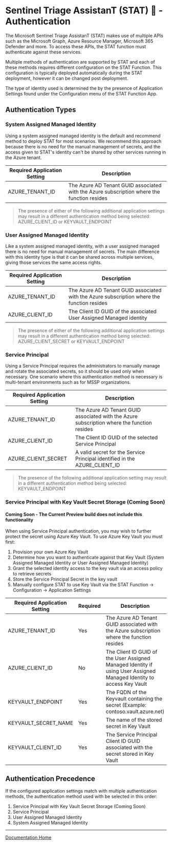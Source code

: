# Sentinel Triage AssistanT (STAT) :hospital: - Authentication

The Microsoft Sentinel Triage AssistanT (STAT) makes use of multiple APIs such as the Microsoft Graph, Azure Resource Manager, Microsoft 365 Defender and more.  To access these APIs, the STAT function must authenticate against these services.

Multiple methods of authentication are supported by STAT and each of these methods requires different configuration on the STAT Function.  This configuration is typically deployed automatically during the STAT deployment, however it can be changed post deployment.

The type of identity used is determined the by the presence of Application Settings found under the Configuration menu of the STAT Function App.

## Authentication Types

### System Assigned Managed Identity

Using a system assigned managed identity is the default and recommend method to deploy STAT for most scenarios.  We recommend this approach because there is no need for the manual management of secrets, and the access given to STAT's identity can't be shared by other services running in the Azure tenant.

|Required Application Setting|Description|
|---|---|
|AZURE_TENANT_ID|The Azure AD Tenant GUID associated with the Azure subscription where the function resides|

> The presence of either of the following additional application settings may result in a different authentication method being selected: AZURE_CLIENT_ID or KEYVAULT_ENDPOINT

### User Assigned Managed Identity

Like a system assigned managed identity, with a user assigned managed there is no need for manual management of secrets.  The main difference with this identity type is that it can be shared across multiple services, giving those services the same access rights.

|Required Application Setting|Description|
|---|---|
|AZURE_TENANT_ID|The Azure AD Tenant GUID associated with the Azure subscription where the function resides|
|AZURE_CLIENT_ID|The Client ID GUID of the associated User Assigned Managed identity|

> The presence of either of the following additional application settings may result in a different authentication method being selected: AZURE_CLIENT_SECRET or KEYVAULT_ENDPOINT

### Service Principal

Using a Service Principal requires the administrators to manually manage and rotate the associated secrets, so it should be used only when necessary.  One scenario where this authentication method is necessary is multi-tenant environments such as for MSSP organizations.

|Required Application Setting|Description|
|---|---|
|AZURE_TENANT_ID|The Azure AD Tenant GUID associated with the Azure subscription where the function resides|
|AZURE_CLIENT_ID|The Client ID GUID of the selected Service Principal|
|AZURE_CLIENT_SECRET|A valid secret for the Service Principal identified in the AZURE_CLIENT_ID|

> The presence of the following additional application setting may result in a different authentication method being selected: KEYVAULT_ENDPOINT

### Service Principal with Key Vault Secret Storage (Coming Soon)

#### Coming Soon - The Current Preview build does not include this functionality

When using Service Principal authentication, you may wish to further protect the secret using Azure Key Vault.  To use Azure Key Vault you must first:

1.  Provision your own Azure Key Vault
2.  Determine how you want to authenticate against that Key Vault (System Assigned Managed Identity or User Assigned Managed Identity)
3.  Grant the selected identity access to the key vault via an access policy to retrieve secrets
4.  Store the Service Principal Secret in the key vault
5.  Manually configure STAT to use Key Vault via the STAT Function -> Configuration -> Application Settings

|Required Application Setting|Required|Description|
|---|---|---|
|AZURE_TENANT_ID|Yes|The Azure AD Tenant GUID associated with the Azure subscription where the function resides|
|AZURE_CLIENT_ID|No|The Client ID GUID of the User Assigned Managed Identity if using User Assigned Managed Identity to access Key Vault|
|KEYVAULT_ENDPOINT|Yes|The FQDN of the Keyvault containing the secret (Example: contoso.vault.azure.net)|
|KEYVAULT_SECRET_NAME|Yes|The name of the stored secret in Key Vault|
|KEYVAULT_CLIENT_ID|Yes|The Service Principal Client ID GUID associated with the secret stored in Key Vault|

## Authentication Precedence

If the configured application settings match with multiple authentication methods, the authentication method used with be selected in this order:

1.  Service Principal with Key Vault Secret Storage (Coming Soon)
2.  Service Principal
3.  User Assigned Managed Identity
4.  System Assigned Managed Identity

---
[Documentation Home](readme.md)
